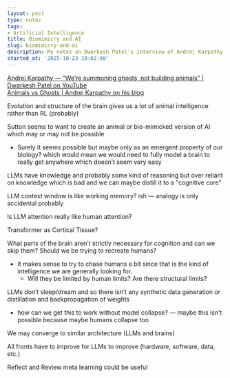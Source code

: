 ```yaml
---
layout: post
type: notes
tags:
- Artificial Intelligence
title: Biomimicry and AI
slug: biomimicry-and-ai
description: My notes on Dwarkesh Patel's interview of Andrej Karpathy.
started_at: '2025-10-23 18:02:00'
---
```


[Andrej Karpathy — “We’re summoning ghosts, not building animals” \| Dwarkesh Patel on YouTube](https://www.youtube.com/watch?v=lXUZvyajciY)  
[Animals vs Ghosts \| Andrej Karpathy on his blog](https://karpathy.bearblog.dev/animals-vs-ghosts/)

Evolution and structure of the brain gives us a lot of animal intelligence rather than RL (probably)

Sutton seems to want to create an animal or bio-mimicked version of AI which may or may not be possible
* Surely it seems possible but maybe only as an emergent property of our biology? which would mean we would need to fully model a brain to really get anywhere which doesn’t seem very easy

LLMs have knowledge and probably some kind of reasoning but over reliant on knowledge which is bad and we can maybe distill it to a "cognitive core"

LLM context window is like working memory? ish — analogy is only accidental probably

Is LLM attention really like human attention?

Transformer as Cortical Tissue?

What parts of the brain aren’t strictly necessary for cognition and can we skip them? Should we be trying to recreate humans?
* It makes sense to try to chase humans a bit since that is the kind of intelligence we are generally looking for.
    * Will they be limited by human limits? Are there structural limits?

LLMs don’t sleep/dream and so there isn’t any synthetic data generation or distillation and backpropagation of weights
* how can we get this to work without model collapse? — maybe this isn’t possible because maybe humans collapse too

We may converge to similar architecture (LLMs and brains)

All fronts have to improve for LLMs to improve (hardware, software, data, etc.)

Reflect and Review meta learning could be useful